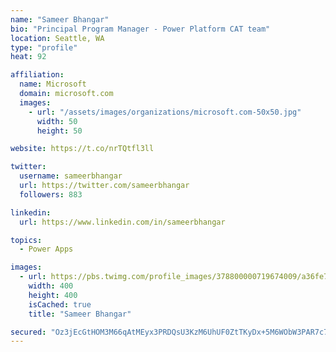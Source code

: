 ```yaml
---
name: "Sameer Bhangar"
bio: "Principal Program Manager - Power Platform CAT team"
location: Seattle, WA
type: "profile"
heat: 92

affiliation:
  name: Microsoft
  domain: microsoft.com
  images:
    - url: "/assets/images/organizations/microsoft.com-50x50.jpg"
      width: 50
      height: 50

website: https://t.co/nrTQtfl3ll

twitter:
  username: sameerbhangar
  url: https://twitter.com/sameerbhangar
  followers: 883

linkedin:
  url: https://www.linkedin.com/in/sameerbhangar

topics:
  - Power Apps

images:
  - url: https://pbs.twimg.com/profile_images/378800000719674009/a36fe7ddfab1778b76e5793772e43798_400x400.jpeg
    width: 400
    height: 400
    isCached: true
    title: "Sameer Bhangar"

secured: "Oz3jEcGtHOM3M66qAtMEyx3PRDQsU3KzM6UhUF0ZtTKyDx+5M6WObW3PAR7c7BctMCAveNR87oT2tVDslIYAtm6aYt6QEElZA39d2SyN3aie2VQdbpCPKxAMEjVbSMWVyX8TP3bBK3r0IgbgF7v7h3xLdUhBHosWWwzDH/qxZRHmxQcE3tQ/OavoT0C2UakJJSchjC1rWiHdHZ1UaUb9XeFoupiaY3Yz0X5fnqp3uYSUk2j80eiO9jZk3sAfgpsu635R7spwr4Uf98wP0t4/XBVUl1qx+FXxSBCFUR3MDtvpjzXHFeBWudXCBod7RKT/O0X3VSlw22EgNTNiePYS2qzddiaFHc7XzTM8CrtFYvqnjj3mE1/DiHnCGtnAjZlDrCENd5o/OHoJOqDn+NLX9A==;LW1aGlIc5OcAsxkoVhw7Bw=="
---
```


